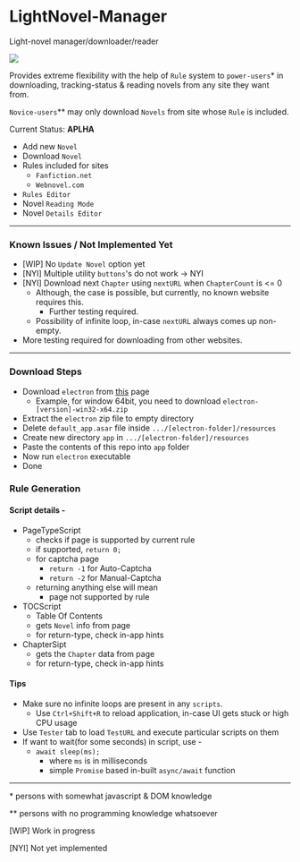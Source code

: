 # LightNovel-Manager
Light-novel manager/downloader/reader

<img src="https://github.com/gmastergreatee/LightNovel-Manager/raw/master/pic1.png">

Provides extreme flexibility with the help of `Rule` system to `power-users`* in downloading, tracking-status & reading novels from any site they want from.

`Novice-users`** may only download `Novels` from site whose `Rule` is included.

Current Status: __APLHA__

- Add new `Novel`
- Download `Novel`
- Rules included for sites
  - `Fanfiction.net`
  - `Webnovel.com`
- `Rules Editor`
- Novel `Reading Mode`
- Novel `Details Editor`

---

### Known Issues / Not Implemented Yet
- [WIP] No `Update Novel` option yet
- [NYI] Multiple utility `buttons`'s do not work -> NYI
- [NYI] Download next `Chapter` using `nextURL` when `ChapterCount` is <= 0
  - Although, the case is possible, but currently, no known website requires this.
    - Further testing required.
  - Possibility of infinite loop, in-case `nextURL` always comes up non-empty.
- More testing required for downloading from other websites.

---

### Download Steps

- Download `electron` from [this](https://github.com/electron/electron/releases) page
    - Example, for window 64bit, you need to download `electron-[version]-win32-x64.zip`
- Extract the `electron` zip file to empty directory
- Delete `default_app.asar` file inside `.../[electron-folder]/resources`
- Create new directory `app` in `.../[electron-folder]/resources`
- Paste the contents of this repo into `app` folder
- Now run `electron` executable
- Done

### Rule Generation
#### Script details -
- PageTypeScript
  - checks if page is supported by current rule
  - if supported, `return 0;`
  - for captcha page
    - `return -1` for Auto-Captcha
    - `return -2` for Manual-Captcha
  - returning anything else will mean
    - page not supported by rule
- TOCScript
  - Table Of Contents
  - gets `Novel` info from page
  - for return-type, check in-app hints
- ChapterSipt
  - gets the `Chapter` data from page
  - for return-type, check in-app hints
#### Tips
- Make sure no infinite loops are present in any `scripts`.
  - Use `Ctrl+Shift+R` to reload application, in-case UI gets stuck or high CPU usage
- Use `Tester` tab to load `TestURL` and execute particular scripts on them
- If want to wait(for some seconds) in script, use -
  - `await sleep(ms);`
    - where `ms` is in milliseconds
    - simple `Promise` based in-built `async/await` function

---

\* persons with somewhat javascript & DOM knowledge

\*\* persons with no programming knowledge whatsoever

[WIP] Work in progress

[NYI] Not yet implemented
